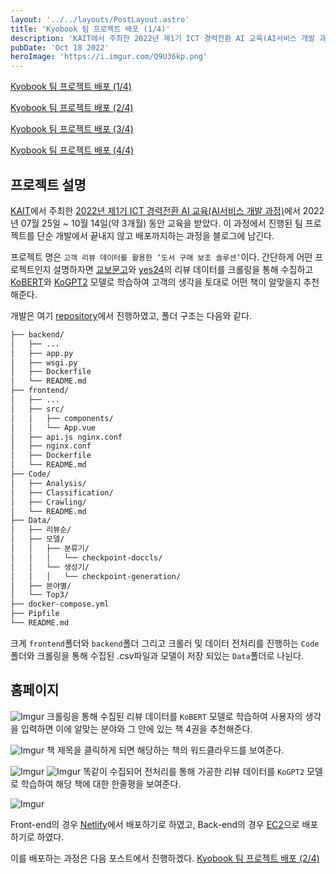 ```yaml
---
layout: '../../layouts/PostLayout.astro'
title: 'Kyobook 팀 프로젝트 배포 (1/4)'
description: 'KAIT에서 주최한 2022년 제1기 ICT 경력전환 AI 교육(AI서비스 개발 과정)에서 2022년 07월 25일 ~ 10월 14일(약 3개월) 동안 교육을 받았다. 이 과정에서 진행된 팀 프로젝트를 단순 개발에서 끝내지 않고 배포까지하는 과정을 블로그에 남긴다.'
pubDate: 'Oct 18 2022'
heroImage: 'https://i.imgur.com/Q9U36kp.png'
---
```


[Kyobook 팀 프로젝트 배포 (1/4)](</blog/Kyobook-팀-프로젝트-배포-(1)>)

[Kyobook 팀 프로젝트 배포 (2/4)](</blog/Kyobook-팀-프로젝트-배포-(2)>)

[Kyobook 팀 프로젝트 배포 (3/4)](</blog/Kyobook-팀-프로젝트-배포-(3)>)

[Kyobook 팀 프로젝트 배포 (4/4)](</blog/Kyobook-팀-프로젝트-배포-(4)>)

## 프로젝트 설명

[KAIT](https://www.kait.or.kr/)에서 주최한 [2022년 제1기 ICT 경력전환 AI 교육(AI서비스 개발 과정)](http://www.ict-aisw.kr/)에서 2022년 07월 25일 ~ 10월 14일(약 3개월) 동안 교육을 받았다. 이 과정에서 진행된 팀 프로젝트를 단순 개발에서 끝내지 않고 배포까지하는 과정을 블로그에 남긴다.

프로젝트 명은 `고객 리뷰 데이터를 활용한 ‘도서 구매 보조 솔루션’`이다. 간단하게 어떤 프로젝트인지 설명하자면 [교보문고](https://www.kyobobook.co.kr/)와 [yes24](http://www.yes24.com/Main/default.aspx)의 리뷰 데이터를 크롤링을 통해 수집하고 [KoBERT](https://github.com/SKTBrain/KoBERT)와 [KoGPT2](https://github.com/SKT-AI/KoGPT2) 모델로 학습하여 고객의 생각을 토대로 어떤 책이 알맞을지 추천해준다.

개발은 여기 [repository](https://github.com/BoYeonJang/kyobobook-review)에서 진행하였고, 폴더 구조는 다음와 같다.

```zsh
├── backend/
│   ├── ...
│   ├── app.py
│   ├── wsgi.py
│   ├── Dockerfile
│   └── README.md
├── frontend/
│   ├── ...
│   ├── src/
│   │   ├── components/
│   │   └── App.vue
│   ├── api.js nginx.conf
│   ├── nginx.conf
│   ├── Dockerfile
│   └── README.md
├── Code/
│   ├── Analysis/
│   ├── Classification/
│   ├── Crawling/
│   └── README.md
├── Data/
│   ├── 리뷰순/
│   ├── 모델/
│   │   ├── 분류기/
│   │   │   └── checkpoint-doccls/
│   │   └── 생성기/
│   │   │   └── checkpoint-generation/
│   ├── 분야별/
│   └── Top3/
├── docker-compose.yml
├── Pipfile
└── README.md
```

크게 `frontend`폴더와 `backend`폴더 그리고 크롤러 및 데이터 전처리를 진행하는 `Code`폴더와 크롤링을 통해 수집된 .csv파일과 모델이 저장 되있는 `Data`폴더로 나뉜다.

## 홈페이지

![Imgur](https://i.imgur.com/rLADWkp.png)
크롤링을 통해 수집된 리뷰 데이터를 `KoBERT` 모델로 학습하여 사용자의 생각을 입력하면 이에 알맞는 분야와 그 안에 있는 책 4권을 추천해준다.

![Imgur](https://i.imgur.com/ImYQEIY.png)
책 제목을 클릭하게 되면 해당하는 책의 워드클라우드를 보여준다.

![Imgur](https://i.imgur.com/FyEQqPW.png)
![Imgur](https://i.imgur.com/9uUQROz.png)
똑같이 수집되어 전처리를 통해 가공한 리뷰 데이터를 `KoGPT2` 모델로 학습하여 해당 책에 대한 한줄평을 보여준다.

![Imgur](https://i.imgur.com/ANJj7YN.png)

Front-end의 경우 [Netlify](https://www.netlify.com/)에서 배포하기로 하였고, Back-end의 경우 [EC2](https://aws.amazon.com/ko/ec2/?trk=68913a17-4967-41f6-a766-0f2eb338dd04&sc_channel=ps&s_kwcid=AL!4422!3!588924203019!e!!g!!aws%20ec2&ef_id=Cj0KCQjw48OaBhDWARIsAMd966D_mSXxwm-uCxQ2BXBPeJGJOt2xAWGyDdvjUo35JM8ZMvbpFFlVS44aAmbXEALw_wcB:G:s&s_kwcid=AL!4422!3!588924203019!e!!g!!aws%20ec2)으로 배포하기로 하였다.

이를 배포하는 과정은 다음 포스트에서 진행하겠다. [Kyobook 팀 프로젝트 배포 (2/4)](</blog/Kyobook-팀-프로젝트-배포-(2)>)
